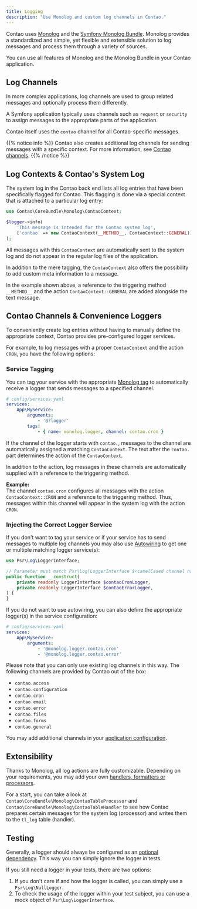 ```yaml
---
title: Logging
description: "Use Monolog and custom log channels in Contao."
---
```


Contao uses [Monolog][Monolog] and the [Symfony Monolog Bundle][MonologBundle]. 
Monolog provides a standardized and simple, yet flexible and extensible solution
to log messages and process them through a variety of sources.

You can use all features of Monolog and the Monolog Bundle in your Contao application.

## Log Channels

In more complex applications, log channels are used to group related messages and
optionally process them differently.

A Symfony application typically uses channels such as `request` or `security`
to assign messages to the appropriate parts of the application.

Contao itself uses the `contao` channel for all Contao-specific messages.

{{% notice info %}}
Contao also creates additional log channels for sending messages with a specific context.
For more information, see [Contao channels](#contao-channels-convenience-loggers).
{{% /notice %}}

## Log Contexts & Contao's System Log

The system log in the Contao back end lists all log entries that have been specifically flagged for Contao.
This flagging is done via a special context that is attached to a particular log entry:

```php
use Contao\CoreBundle\Monolog\ContaoContext;

$logger->info(
    'This message is intended for the Contao system log', 
    ['contao' => new ContaoContext(__METHOD__, ContaoContext::GENERAL)]
);
```

All messages with this `ContaoContext` are automatically sent to the system log
and do not appear in the regular log files of the application.

In addition to the mere tagging, the `ContaoContext` also offers the possibility to add
custom meta information to a message.

In the example shown above, a reference to the triggering method `__METHOD__` and the action 
`ContaoContext::GENERAL` are added alongside the text message.

## Contao Channels & Convenience Loggers

To conveniently create log entries without having to manually define the appropriate
context, Contao provides pre-configured logger services.

For example, to log messages with a proper `ContaoContext` and the action `CRON`,
you have the following options:

### Service Tagging

You can tag your service with the appropriate [Monolog tag][MonologBundle.channels]
to automatically receive a logger that sends messages to a specified channel.

```yaml
# config/services.yaml
services:
    App\MyService:
        arguments:
            - '@?logger'
        tags:
            - { name: monolog.logger, channel: contao.cron }
```

If the channel of the logger starts with `contao.`, messages to the channel are
automatically assigned a matching `ContaoContext`.
The text after the `contao.` part determines the action of the `ContaoContext`.

In addition to the action, log messages in these channels are automatically supplied
with a reference to the triggering method.

**Example:**  
The channel `contao.cron` configures all messages with the action `ContaoContext::CRON`
and a reference to the triggering method. Thus, messages within this channel will appear
in the system log with the action `CRON`.

### Injecting the Correct Logger Service

If you don't want to tag your service or if your service has to send messages to multiple
log channels you may also use [Autowiring][MonologBundle.autowire]
to get one or multiple matching logger service(s):

```php
use Psr\Log\LoggerInterface;

// Parameter must match Psr\Log\LoggerInterface $<camelCased channel name> + Logger
public function __construct(
    private readonly LoggerInterface $contaoCronLogger,
    private readonly LoggerInterface $contaoErrorLogger,
) {
}
```

If you do not want to use autowiring, you can also define the appropriate logger(s)
in the service configuration:

```yaml 
# config/services.yaml
services:
    App\MyService:
        arguments:
            - '@monolog.logger.contao.cron'
            - '@monolog.logger.contao.error'
```

Please note that you can only use existing log channels in this way. 
The following channels are provided by Contao out of the box:

* `contao.access`
* `contao.configuration`
* `contao.cron`
* `contao.email`
* `contao.error`
* `contao.files`
* `contao.forms`
* `contao.general`

You may add additional channels in your [application configuration][MonologBundle.additional_channels].

## Extensibility

Thanks to Monolog, all log actions are fully customizable. 
Depending on your requirements, you may add your own [handlers, formatters or processors][Monolog.extension].

For a start, you can take a look at `Contao\CoreBundle\Monolog\ContaoTableProcessor`
and `Contao\CoreBundle\Monolog\ContaoTableHandler` to see how Contao prepares certain
messages for the system log (processor) and writes them to the `tl_log` table (handler).

## Testing

Generally, a logger should always be configured as an [optional dependency][OptionalDependencies].
This way you can simply ignore the logger in tests.

If you still need a logger in your tests, there are two options:

1. If you don't care if and how the logger is called, you can simply use a `Psr\Log\NullLogger`.
2. To check the usage of the logger within your test subject,
  you can use a mock object of `Psr\Log\LoggerInterface`.


[Monolog]: https://seldaek.github.io/monolog/
[MonologBundle]: https://symfony.com/doc/current/logging.html
[MonologBundle.channels]: https://symfony.com/doc/current/logging/channels_handlers.html
[MonologBundle.autowire]: https://symfony.com/doc/current/logging/channels_handlers.html#how-to-autowire-logger-channels
[MonologBundle.additional_channels]: https://symfony.com/doc/current/logging/channels_handlers.html#configure-additional-channels-without-tagged-services
[OptionalDependencies]: https://symfony.com/doc/current/service_container/optional_dependencies.html
[Monolog.extension]: https://seldaek.github.io/monolog/doc/02-handlers-formatters-processors.html
